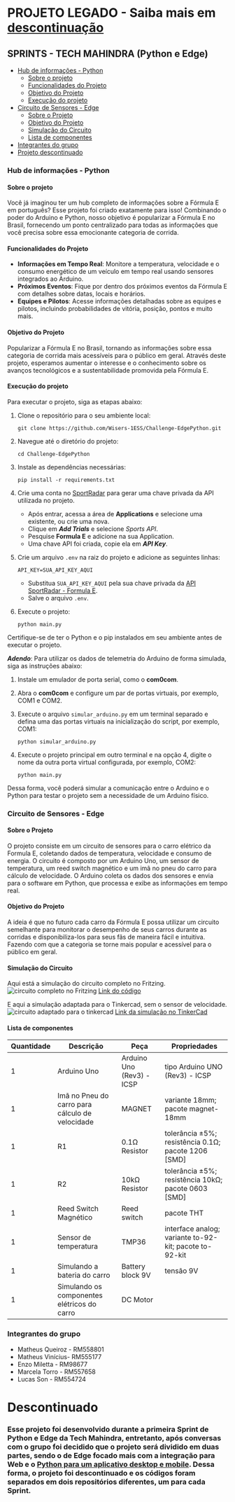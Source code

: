# PROJETO LEGADO - Saiba mais em [descontinuação](#descontinuado)


## SPRINTS - TECH MAHINDRA (Python e Edge)

- [Hub de informações - Python](#hub-de-informações---python)
  - [Sobre o projeto](#sobre-o-projeto)
  - [Funcionalidades do Projeto](#funcionalidades-do-projeto)
  - [Objetivo do Projeto](#objetivo-do-projeto)
  - [Execução do projeto](#execução-do-projeto)
- [Circuito de Sensores - Edge](#circuito-de-sensores---edge)
   - [Sobre o Projeto](#sobre-o-projeto-1)
   - [Objetivo do Projeto](#objetivo-do-projeto-1)
   - [Simulação do Circuito](#simulação-do-circuito)
   - [Lista de componentes](#lista-de-componentes)
- [Integrantes do grupo](#integrantes-do-grupo)
- [Projeto descontinuado](#descontinuado)

### Hub de informações - Python

#### Sobre o projeto

Você já imaginou ter um hub completo de informações sobre a Fórmula E em português? Esse projeto foi criado exatamente para isso! Combinando o poder do Arduino e Python, nosso objetivo é popularizar a Fórmula E no Brasil, fornecendo um ponto centralizado para todas as informações que você precisa sobre essa emocionante categoria de corrida.

#### Funcionalidades do Projeto

- **Informações em Tempo Real**: Monitore a temperatura, velocidade e o consumo energético de um veículo em tempo real usando sensores integrados ao Arduino.
- **Próximos Eventos**: Fique por dentro dos próximos eventos da Fórmula E com detalhes sobre datas, locais e horários.
- **Equipes e Pilotos**: Acesse informações detalhadas sobre as equipes e pilotos, incluindo probabilidades de vitória, posição, pontos e muito mais.


#### Objetivo do Projeto

Popularizar a Fórmula E no Brasil, tornando as informações sobre essa categoria de corrida mais acessíveis para o público em geral. Através deste projeto, esperamos aumentar o interesse e o conhecimento sobre os avanços tecnológicos e a sustentabilidade promovida pela Fórmula E.

#### Execução do projeto

Para executar o projeto, siga as etapas abaixo:

1. Clone o repositório para o seu ambiente local:

   ```
   git clone https://github.com/Wisers-1ESS/Challenge-EdgePython.git
   ```

2. Navegue até o diretório do projeto:

   ```
   cd Challenge-EdgePython
   ```

3. Instale as dependências necessárias:

   ```
   pip install -r requirements.txt
   ```

4. Crie uma conta no <a href="https://console.sportradar.com/">SportRadar</a> para gerar uma chave privada da API utilizada no projeto.
   - Após entrar, acessa a área de **Applications** e selecione uma existente, ou crie uma nova.
   - Clique em **_Add Trials_** e selecione _Sports API_.
   - Pesquise **Formula E** e adicione na sua Application.
   - Uma chave API foi criada, copie ela em **_API Key_**.
5. Crie um arquivo `.env` na raiz do projeto e adicione as seguintes linhas:

   ```
   API_KEY=SUA_API_KEY_AQUI
   ```

   - Substitua `SUA_API_KEY_AQUI` pela sua chave privada da <a href="https://developer.sportradar.com/racing/reference/formula-e-overview" target="_blank">API SportRadar - Formula E</a>.
   - Salve o arquivo `.env`.

6. Execute o projeto:

   ```
   python main.py
   ```

Certifique-se de ter o Python e o pip instalados em seu ambiente antes de executar o projeto.

***Adendo***: Para utilizar os dados de telemetria do Arduino de forma simulada, siga as instruções abaixo:

1. Instale um emulador de porta serial, como o **com0com**.

2. Abra o **com0com** e configure um par de portas virtuais, por exemplo, COM1 e COM2.

3. Execute o arquivo `simular_arduino.py` em um terminal separado e defina uma das portas virtuais na inicialização do script, por exemplo, COM1:

   ```
   python simular_arduino.py
   ```

4. Execute o projeto principal em outro terminal e na opção 4, digite o nome da outra porta virtual configurada, por exemplo, COM2:

   ```
   python main.py
   ```

Dessa forma, você poderá simular a comunicação entre o Arduino e o Python para testar o projeto sem a necessidade de um Arduino físico.

### Circuito de Sensores - Edge

#### Sobre o Projeto

O projeto consiste em um circuito de sensores para o carro elétrico da Formula E, coletando dados de temperatura, velocidade e consumo de energia. O circuito é composto por um Arduino Uno, um sensor de temperatura, um reed switch magnético e um imã no pneu do carro para cálculo de velocidade. O Arduino coleta os dados dos sensores e envia para o software em Python, que processa e exibe as informações em tempo real.

#### Objetivo do Projeto

A ideia é que no futuro cada carro da Fórmula E possa utilizar um circuito semelhante para monitorar o desempenho de seus carros durante as corridas e disponibiliza-los para seus fãs de maneira fácil e intuitiva. Fazendo com que a categoria se torne mais popular e acessível para o público em geral.

#### Simulação do Circuito

Aqui está a simulação do circuito completo no Fritzing.
<img src="./edge/Sprint.png" alt="circuito completo no Fritzing">
<a href="./edge/sprintCod.ino">Link do código</a>

E aqui a simulação adaptada para o Tinkercad, sem o sensor de velocidade.
<img src="./edge/tinkercad.png" alt="circuito adaptado para o tinkercad">
<a href="https://www.tinkercad.com/things/58NdPJE1c83-sprintedge?sharecode=v_PwgfuQXFmN3SI2Dt3uhuJ3maFtRYsnJ9u47CJ-eGw">Link da simulação no TinkerCad</a>

#### Lista de componentes

<table>
  <thead>
   <tr>
    <th>Quantidade</th>
    <th>Descrição</th>
    <th>Peça</th>
    <th>Propriedades</th>
    </tr>
  </thead>
  <tbody>
  <tr>
    <td>1</td>
    <td>Arduino Uno</td>
    <td>Arduino Uno (Rev3) - ICSP</td>
    <td class="props">tipo Arduino UNO (Rev3) - ICSP</td>
</tr><tr>
    <td>1</td>
    <td>Imã no Pneu do carro para cálculo de velocidade</td>
    <td>MAGNET</td>
    <td class="props">variante 18mm; pacote magnet-18mm</td>
</tr><tr>
    <td>1</td>
    <td>R1</td>
    <td>0.1Ω Resistor</td>
    <td class="props">tolerância ±5%; resistência 0.1Ω; pacote 1206 [SMD]</td>
</tr><tr>
    <td>1</td>
    <td>R2</td>
    <td>10kΩ Resistor</td>
    <td class="props">tolerância ±5%; resistência 10kΩ; pacote 0603 [SMD]</td>
</tr><tr>
  <td>1</td>
    <td>Reed Switch Magnético</td>
    <td>Reed switch</td>
    <td class="props">pacote THT</td>
</tr><tr>
  <td>1</td>
    <td>Sensor de temperatura</td>
    <td>TMP36</td>
    <td class="props">interface analog; variante to-92-kit; pacote to-92-kit</td>
</tr><tr>
  <td>1</td>
    <td>Simulando a bateria do carro</td>
    <td>Battery block 9V</td>
    <td class="props">tensão 9V</td>
</tr><tr>
  <td>1</td>
    <td>Simulando os componentes elétricos do carro</td>
    <td>DC Motor</td>
    <td class="props"></td>
</tr>
  </tbody>
</table>


### Integrantes do grupo

- Matheus Queiroz - RM558801
- Matheus Vinícius- RM555177
- Enzo Miletta - RM98677
- Marcela Torro - RM557658
- Lucas Son - RM554724

# Descontinuado 

<h3>Esse projeto foi desenvolvido durante a primeira Sprint de Python e Edge da Tech Mahindra, entretanto, após conversas com o grupo foi decidido que o projeto será dividido em duas partes, sendo o de Edge focado mais com a integração para Web e o <a href="https://github.com/Challenge-Formula-E/Challenge-Python">Python para um aplicativo desktop e mobile</a>. Dessa forma, o projeto foi descontinuado e os códigos foram separados em dois repositórios diferentes, um para cada Sprint.</h3>
